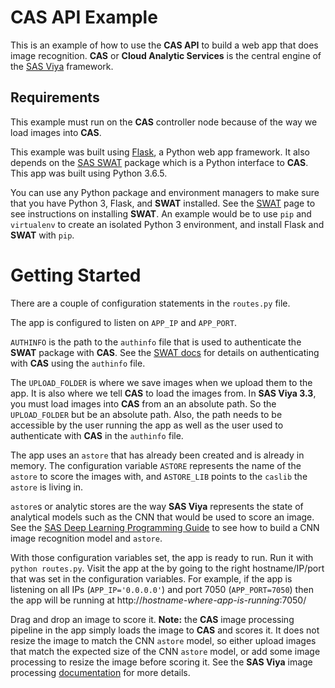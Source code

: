 # CAS API Example

This is an example of how to use the **CAS API** to build a web app that does
image recognition. **CAS** or **Cloud Analytic Services** is the central
engine of the [SAS Viya](http://www.sas.com/en_us/software/viya.html)
framework.

## Requirements

This example must run on the **CAS** controller node because of the way
we load images into **CAS**.

This example was built using [Flask](http://flask.pocoo.org/), a Python
web app framework. It also depends on the [SAS SWAT](https://github.com/sassoftware/python-swat)
package which is a Python interface to **CAS**. This app was built using
Python 3.6.5.

You can use any Python package and environment managers to make sure that
you have Python 3, Flask, and **SWAT** installed. See the [SWAT](https://sassoftware.github.io/python-swat/install.html)
page to see instructions on installing **SWAT**. An example would be to
use `pip` and `virtualenv` to create an isolated Python 3 environment,
and install Flask and **SWAT** with `pip`.

# Getting Started

There are a couple of configuration statements in the `routes.py` file.

The app is configured to listen on `APP_IP` and `APP_PORT`.

`AUTHINFO` is the path to the `authinfo` file that is used to authenticate
the **SWAT** package with **CAS**. See the [SWAT docs](https://sassoftware.github.io/python-swat/getting-started.html#authentication)
for details on authenticating with **CAS** using the `authinfo` file.

The `UPLOAD_FOLDER` is where we save images when we upload them to the app.
It is also where we tell **CAS** to load the images from. In **SAS Viya
3.3**, you must load images into **CAS** from an an absolute path. So 
the `UPLOAD_FOLDER` but be an absolute path. Also, the path needs to be
accessible by the user running the app as well as the user used to authenticate
with **CAS** in the `authinfo` file.

The app uses an `astore` that has already been created and is
already in memory. The configuration variable `ASTORE` represents the name
of the `astore` to score the images with, and `ASTORE_LIB` points to the
`caslib` the `astore` is living in.

`astore`s or analytic stores are the way **SAS Viya** represents the state
of analytical models such as the CNN that would be used to score an image.
See the [SAS Deep Learning Programming Guide](http://support.sas.com/documentation/prod-p/vdmml/index_deep_learn_guide.html)
to see how to build a CNN image recognition model and `astore`.

With those configuration variables set, the app is ready to run. Run it
with `python routes.py`. Visit the app at the by going to the right hostname/IP/port
that was set in the configuration variables. For example, if the app is
listening on all IPs (`APP_IP='0.0.0.0'`) and port 7050 (`APP_PORT=7050`)
then the app will be running at http://*hostname-where-app-is-running*:7050/

Drag and drop an image to score it. **Note:** the **CAS** image processing
pipeline in the app simply loads the image to **CAS** and scores it. It
does not resize the image to match the CNN `astore` model, so either upload
images that match the expected size of the CNN `astore` model, or add some
image processing to resize the image before scoring it. See the **SAS Viya**
image processing [documentation](http://go.documentation.sas.com/?cdcId=pgmsascdc&cdcVersion=9.4_3.3&docsetId=casactml&docsetTarget=casactml_image_table.htm&locale=en)
for more details.
